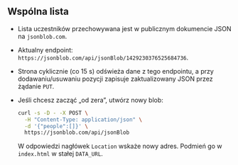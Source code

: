 ## Wspólna lista

- Lista uczestników przechowywana jest w publicznym dokumencie JSON na `jsonblob.com`.
- Aktualny endpoint: `https://jsonblob.com/api/jsonBlob/1429230376525684736`.
- Strona cyklicznie (co 15 s) odświeża dane z tego endpointu, a przy dodawaniu/usuwaniu pozycji zapisuje zaktualizowany JSON przez żądanie `PUT`.
- Jeśli chcesz zacząć „od zera”, utwórz nowy blob:

  ```bash
  curl -s -D - -X POST \
    -H "Content-Type: application/json" \
    -d '{"people":[]}' \
    https://jsonblob.com/api/jsonBlob
  ```

  W odpowiedzi nagłówek `Location` wskaże nowy adres. Podmień go w `index.html` w stałej `DATA_URL`.
